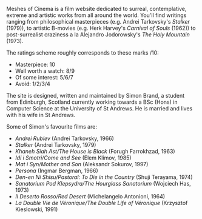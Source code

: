 Meshes of Cinema is a film website dedicated to surreal, contemplative, extreme and artistic works from all around the world. You'll find writings ranging from philosophical masterpieces (e.g. Andrei Tarkovsky's *Stalker* (1979)), to artistic B-movies (e.g. Herk Harvey's *Carnival of Souls* (1962)) to post-surrealist craziness a la Alejandro Jodorowsky's *The Holy Mountain* (1973).

The ratings scheme roughly corresponds to these marks /10:

+ Masterpiece: 10
+ Well worth a watch: 8/9
+ Of some interest: 5/6/7
+ Avoid: 1/2/3/4

The site is designed, written and maintained by Simon Brand, a student from Edinburgh, Scotland currently working towards a BSc (Hons) in Computer Science at the University of St Andrews. He is married and lives with his wife in St Andrews.

Some of Simon's favourite films are:

+ *Andrei Rublev* (Andrei Tarkovsky, 1966)
+ *Stalker* (Andrei Tarkovsky, 1979)
+ *Khaneh Siah Ast/The House is Black* (Forugh Farrokhzad, 1963)
+ *Idi i Smotri/Come and See* (Elem Klimov, 1985)
+ *Mat i Syn/Mother and Son* (Aleksandr Sokurov, 1997)
+ *Persona* (Ingmar Bergman, 1966)
+ *Den-en Ni Shisu/Pastoral: To Die in the Country* (Shuji Terayama, 1974)
+ *Sanatorium Pod Klepsydra/The Hourglass Sanatorium* (Wojciech Has, 1973)
+ *Il Deserto Rosso/Red Desert* (Michelangelo Antonioni, 1964)
+ *La Double Vie de Véronique/The Double Life of Véronique* (Krzysztof Kieslowski, 1991)

